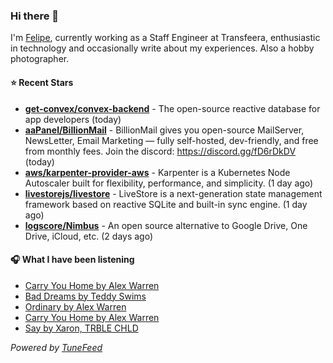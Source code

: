 ### Hi there 👋

I'm [Felipe](https://felipevm.com), currently working as a Staff Engineer at Transfeera, enthusiastic in technology and occasionally write about my experiences. Also a hobby photographer.

#### ⭐ Recent Stars
- **[get-convex/convex-backend](https://github.com/get-convex/convex-backend)** - The open-source reactive database for app developers (today)
- **[aaPanel/BillionMail](https://github.com/aaPanel/BillionMail)** - BillionMail gives you open-source MailServer, NewsLetter,  Email Marketing — fully self-hosted, dev-friendly, and free from monthly fees. Join the discord: https://discord.gg/fD6rDkDV (today)
- **[aws/karpenter-provider-aws](https://github.com/aws/karpenter-provider-aws)** - Karpenter is a Kubernetes Node Autoscaler built for flexibility, performance, and simplicity. (1 day ago)
- **[livestorejs/livestore](https://github.com/livestorejs/livestore)** - LiveStore is a next-generation state management framework based on reactive SQLite and built-in sync engine. (1 day ago)
- **[logscore/Nimbus](https://github.com/logscore/Nimbus)** - An open source alternative to Google Drive, One Drive, iCloud, etc. (2 days ago)

#### 🎧 What I have been listening
- [Carry You Home by Alex Warren](https://open.spotify.com/track/1wOp7yTVyH176bW1z9WAiv)
- [Bad Dreams by Teddy Swims](https://open.spotify.com/track/3BntzKsnLf2pc0dsvE3Zav)
- [Ordinary by Alex Warren](https://open.spotify.com/track/6qqrTXSdwiJaq8SO0X2lSe)
- [Carry You Home by Alex Warren](https://open.spotify.com/track/1wOp7yTVyH176bW1z9WAiv)
- [Say by Xaron, TRBLE CHLD](https://open.spotify.com/track/6cOYcG8GDn6SxOQ42lUmpd)

_Powered by [TuneFeed](https://tunefeed.app?ref=github.com)_
